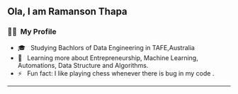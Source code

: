 ## Ola, I am Ramanson Thapa

### 👨‍💻 &nbsp;My Profile

- 🎓 &nbsp; Studying  Bachlors of Data Engineering in TAFE,Australia 
- 📖 &nbsp; Learning more about Entrepreneurship, Machine Learning, Automations, Data Structure and Algorithms.
- ⚡️ &nbsp; Fun fact: I like playing chess whenever there is bug in my code .

---
